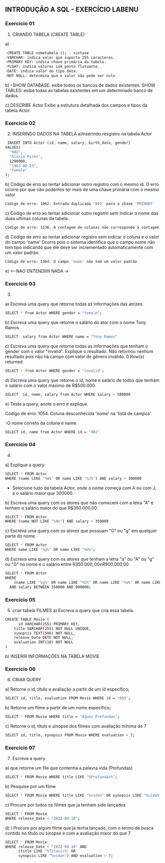 ## INTRODUÇÃO A SQL - EXERCÍCIO LABENU

### Exercício 01

1. CRIANDO TABELA (CREATE TABLE)

a) 
```sh
-CREATE TABLE nometabela (); : sintaxe
-VARCHAR: indica valor que suporta 255 caracteres.
-PRIMARY KEY: indica chave primária da tabela.
-FLOAT: indica valores com ponto flutuante.
-DATE: indica valor do tipo data.
-NOT NULL: determina que o valor não pode ser nulo.
```

b)
-SHOW DATABASE: exibe todos os bancos de dados existentes.
SHOW TABLES: exibe todas as tabelas existentes em um determinado banco de dados.

c) 
DESCRIBE Actor
Exibe a estrutura detalhada dos campos e tipos da tabela Actor.

### Exercício 02

2. INSERINDO DADOS NA TABELA
a)Inserindo resgistro na tabela Actor
```sh
 INSERT INTO Actor (id, name, salary, birth_date, gender)
VALUES(
  "002", 
  "Glória Pires",
  1200000,
  "1963-08-23", 
  "female"
);
```

b) Código de erro ao tentar adicionar outro registro com o mesmo id.
O erro ocorre por que não podemos ter mais de uma chave primária com o mesmo valor
```sh
Código de erro: 1062. Entrada duplicada '002' para a chave 'PRIMARY'
```
c) Código de erro ao tentar adicionar outro registro sem indicar o nome das duas ultimas colunas da tabela.
```sh
Código de erro: 1136. A contagem de colunas não corresponde à contagem de valores na linha
```
d) Código de erro ao tentar adicionar registro sem indicar o coluna e o valor do campo 'name'
Ocorre pois o sistema identifica que o campo nome não tem tipo indicando que ele deve ser incrementado automaticamente com um valor padrão.
```sh
Código de erro: 1364. O campo 'nome' não tem um valor padrão
```
e) <--NAO ENTENDIIIII NADA ->

### Exercício 03

3. 
a) Escreva uma query que retorne todas as informações das atrizes.
```sh
SELECT * from Actor WHERE gender = "female";
```
b) Escreva uma query que retorne o salário do ator com o nome Tony Ramos
```sh
SELECT  salary from Actor WHERE name = "Tony Ramos"
```
c) Escreva uma query que retorne todas as informações que tenham o gender com o valor "invalid". Explique o resultado.
Não retornou nenhum resultado pois não há campo com valor de gênero inválido.
0 Row(s) returned 
```sh
SELECT * from Actor WHERE gender = "invalid";
```
d) Escreva uma query que retorne o id, nome e salário de todos que tenham o salário com o valor máximo de R$500.000
```sh
SELECT  id, name, salary from Actor WHERE salary < 500000
```
e) Teste a query, anote o erro e explique.
 
Código de erro: 1054. Coluna desconhecida 'nome' na 'lista de campos' 

-O nome correto da coluna é name.
```sh
SELECT id, name from Actor WHERE id = "002"
```

### Exercício 04

4. 
a) Explique a query:

```sh
SELECT * FROM Actor
WHERE (name LIKE "%A%" OR name LIKE "%J%") AND salary > 300000
```
- Selecione tudo da tabela Actor, onde o nome começa com A ou com J, e o salário maior que 300000.

b) Escreva uma query com os atores que não comecem com a letra "A" e tenham o salário maior do que R$350.000,00

```sh
SELECT * FROM Actor
WHERE (name NOT LIKE "%A%") AND salary > 350000
```

c) Escreva uma query com os atores que possuam "G" ou "g" em qualquer parte do nome. 
```sh
SELECT * FROM Actor
WHERE name LIKE "%g%" OR name LIKE "%G%";
```
d)  Escreva uma query com os atores que tenham a letra "a" ou "A" ou "g" ou "G" no nome e o salário entre R$350.000,00 e R$900.000,00
```sh
SELECT * FROM Actor
WHERE 
	(name LIKE "%g%" OR name LIKE "%G%" OR name LIKE "%a%" OR name LIKE "%A%")
  AND salary BETWEEN 350000 AND 900000;
```

### Exercício 05

5. criar tabela FILMES
a) Escreva a query que cria essa tabela.
```sh
CREATE TABLE Movie (
	  id VARCHAR(255) PRIMARY KEY,
    title VARCHAR(255) NOT NULL UNIQUE,
    synopsis TEXT(500) NOT NULL,
    release_Date DATE NOT NULL,
    evaluation INT(10) NOT NULL
)

```
b) INSERIR INFORMAÇÕES NA TABELA MOVIE

### Exercício 06

6. CRIAR QUERY

a) Retorne o id, título e avaliação a partir de um id específico;
```sh
SELECT id, title, evaluation FROM Movie WHERE id = "003";
```

b) Retorne um filme a partir de um nome específico;
```sh
SELECT * FROM Movie WHERE title = "Àguas Profundas";
```

c) Retorne o id, título e sinopse dos filmes com avaliação mínima de 7
```sh
SELECT id, title, synopsis FROM Movie WHERE evaluation > 7;
```

### Exercício 07

7. Escreva a query

a) que retorne um file que contenha a palavra vida (Profundas) 
```sh
SELECT * FROM Movie WHERE title LIKE "%Profundas%";
```

b) Pesquise por um filme
```sh
SELECT * FROM Movie WHERE title LIKE "%vida%" OR synopsis LIKE "%vida%";
```

c) Procure por todos os filmes que ja tenham sido lançados
```sh
SELECT * FROM Movie
WHERE release_Date < "2022-08-16";
```

d) ) Procure por algum filme que já tenha lançado, com o termo de busca contido no título ou sinopse e com a avaliação maior do que 7
```sh
SELECT * FROM Movie
WHERE release_Date < "2022-08-16" AND 
      (title LIKE "%Titanic%" OR
      synopsis LIKE "%vida%") AND evaluation > 7;
```